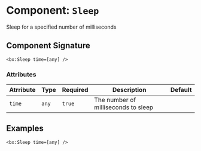 [comment]: # (Note: This documentation is generated dynamically in the build process.  To modify the contents, change the javadoc on the _invoke method of the Component class)
# Component: `Sleep`

Sleep for a specified number of milliseconds

## Component Signature

```
<bx:Sleep time=[any] />
```

### Attributes


| Atrribute | Type | Required | Description | Default |
|----------|------|----------|-------------|---------|
| `time` | `any` | `true` | The number of milliseconds to sleep |  |

## Examples

```
<bx:Sleep time=[any] />
```

